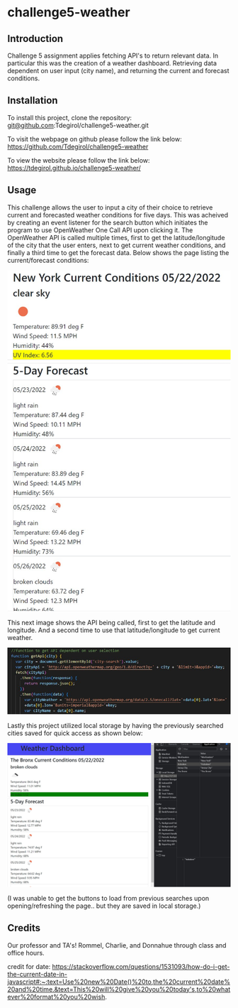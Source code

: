 # challenge5-weather

## Introduction

Challenge 5 assignment applies fetching API's to return relevant data. In particular this was the creation of a weather dashboard. Retrieving data dependent on user input (city name), and returning the current and forecast conditions.

## Installation

To install this project, clone the repository:
    git@github.com:Tdegirol/challenge5-weather.git

To visit the webpage on github please follow the link below:
    https://github.com/Tdegirol/challenge5-weather

To view the website please follow the link below:
    https://tdegirol.github.io/challenge5-weather/

## Usage

This challenge allows the user to input a city of their choice to retrieve current and forecasted weather conditions for five days. This was acheived by creating an event listener for the search button which initiates the program to use OpenWeather One Call API upon clicking it. The OpenWeather API is called multiple times, first to get the latitude/longitude of the city that the user enters, next to get current weather conditions, and finally a third time to get the forecast data. Below shows the page listing the current/forecast conditions:

![Media-Queries-Image](Assets/images/conditions.jpg)

This next image shows the API being called, first to get the latitude and longitude. And a second time to use that latitude/longitude to get current weather.

![Media-Queries-Image](Assets/images/api.jpg)

Lastly this project utilized local storage by having the previously searched cities saved for quick access as shown below:

![Media-Queries-Image](Assets/images/history.jpg)

(I was unable to get the buttons to load from previous searches upon opening/refreshing the page.. but they are saved in local storage.)
## Credits

Our professor and TA's! Rommel, Charlie, and Donnahue through class and office hours.

credit for date:    https://stackoverflow.com/questions/1531093/how-do-i-get-the-current-date-in-javascript#:~:text=Use%20new%20Date()%20to,the%20current%20date%20and%20time.&text=This%20will%20give%20you%20today's,to%20whatever%20format%20you%20wish.
